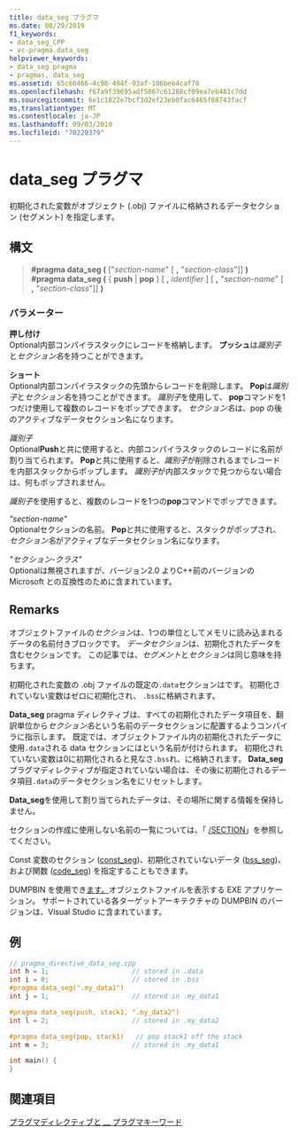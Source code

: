 ```yaml
---
title: data_seg プラグマ
ms.date: 08/29/2019
f1_keywords:
- data_seg_CPP
- vc-pragma.data_seg
helpviewer_keywords:
- data_seg pragma
- pragmas, data_seg
ms.assetid: 65c66466-4c98-494f-93af-106beb4caf78
ms.openlocfilehash: f67a9f39695adf5067c61288cf09ea7eb481c7dd
ms.sourcegitcommit: 6e1c1822e7bcf3d2ef23eb8fac6465f88743facf
ms.translationtype: MT
ms.contentlocale: ja-JP
ms.lasthandoff: 09/03/2019
ms.locfileid: "70220379"
---
```

# <a name="data_seg-pragma"></a>data_seg プラグマ

初期化された変数がオブジェクト (.obj) ファイルに格納されるデータセクション (セグメント) を指定します。

## <a name="syntax"></a>構文

> **#pragma data_seg (** ["*section-name*" [ **,** "*section-class*"]] **)** \
> **#pragma data_seg (** { **push** | **pop** } [ **,** *identifier* ] [ **,** "*section-name*" [ **,** "*section-class*"]] **)**

### <a name="parameters"></a>パラメーター

**押し付け**\
Optional内部コンパイラスタックにレコードを格納します。 **プッシュ**は*識別子*と*セクション名*を持つことができます。

**ショート**\
Optional内部コンパイラスタックの先頭からレコードを削除します。 **Pop**は*識別子*と*セクション名*を持つことができます。 *識別子*を使用して、 **pop**コマンドを1つだけ使用して複数のレコードをポップできます。 *セクション名*は、pop の後のアクティブなデータセクション名になります。

*識別子*\
Optional**Push**と共に使用すると、内部コンパイラスタックのレコードに名前が割り当てられます。 **Pop**と共に使用すると、*識別子*が削除されるまでレコードを内部スタックからポップします。 *識別子*が内部スタックで見つからない場合は、何もポップされません。

*識別子*を使用すると、複数のレコードを1つの**pop**コマンドでポップできます。

*"section-name"* \
Optionalセクションの名前。 **Pop**と共に使用すると、スタックがポップされ、*セクション名*がアクティブなデータセクション名になります。

*"セクション-クラス"* \
Optionalは無視されますが、バージョン2.0 よりC++前のバージョンの Microsoft との互換性のために含まれています。

## <a name="remarks"></a>Remarks

オブジェクトファイルの*セクション*は、1つの単位としてメモリに読み込まれるデータの名前付きブロックです。 *データセクション*は、初期化されたデータを含むセクションです。 この記事では、*セグメント*と*セクション*は同じ意味を持ちます。

初期化された変数の .obj ファイルの既定の`.data`セクションはです。 初期化されていない変数はゼロに初期化され、 `.bss`に格納されます。

**Data_seg** pragma ディレクティブは、すべての初期化されたデータ項目を、翻訳単位から*セクション名*という名前のデータセクションに配置するようコンパイラに指示します。 既定では、オブジェクトファイル内の初期化されたデータに使用`.data`される data セクションにはという名前が付けられます。 初期化されていない変数は0に初期化されると見なさ`.bss`れ、に格納されます。 **Data_seg**プラグマディレクティブが指定されていない場合は、その後に初期化されるデータ項目`.data`のデータセクション名をにリセットします。

**Data_seg**を使用して割り当てられたデータは、その場所に関する情報を保持しません。

セクションの作成に使用しない名前の一覧については、「 [/SECTION](../build/reference/section-specify-section-attributes.md)」を参照してください。

Const 変数のセクション ([const_seg](../preprocessor/const-seg.md))、初期化されていないデータ ([bss_seg](../preprocessor/bss-seg.md))、および関数 ([code_seg](../preprocessor/code-seg.md)) を指定することもできます。

DUMPBIN を使用でき[ます。](../build/reference/dumpbin-command-line.md)オブジェクトファイルを表示する EXE アプリケーション。 サポートされている各ターゲットアーキテクチャの DUMPBIN のバージョンは、Visual Studio に含まれています。

## <a name="example"></a>例

```cpp
// pragma_directive_data_seg.cpp
int h = 1;                     // stored in .data
int i = 0;                     // stored in .bss
#pragma data_seg(".my_data1")
int j = 1;                     // stored in .my_data1

#pragma data_seg(push, stack1, ".my_data2")
int l = 2;                     // stored in .my_data2

#pragma data_seg(pop, stack1)   // pop stack1 off the stack
int m = 3;                     // stored in .my_data1

int main() {
}
```

## <a name="see-also"></a>関連項目

[プラグマディレクティブと __ プラグマキーワード](../preprocessor/pragma-directives-and-the-pragma-keyword.md)
